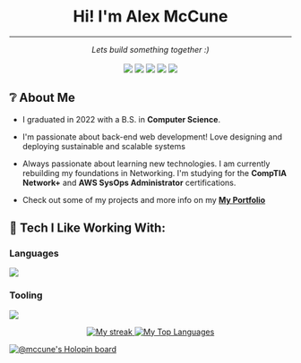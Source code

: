 <h1 align="center">Hi! I'm <b>Alex McCune</b></h1>
<hr>
<p align="center">
   <i>Lets build something together :)</i>
   <br>
<br>
<a target="_blank" href="https://alexmccune.com/"><img src="https://img.shields.io/badge/-Website-FF4088?style=for-the-badge&logo=web&logoColor=white"></img></a>	
<a target="_blank" href="https://www.linkedin.com/in/alexander-mccune"><img src="https://img.shields.io/badge/-LinkedIn-0077B5?style=for-the-badge&logo=Linkedin&logoColor=white"></img></a>
<a target="_blank" href="mailto:alexmccune1224@gmail.com"><img src="https://img.shields.io/badge/-Gmail-D14836?style=for-the-badge&logo=Gmail&logoColor=white"></img></a>
<a target="_blank" href="https://mccune1224.substack.com/"><img src="https://img.shields.io/badge/-Substack-E97627?style=for-the-badge&logo=Substack&logoColor=white"></img></a>
<a target="_blank" href="https://twitter.com/KusaAlexM"><img src="https://img.shields.io/badge/-Twitter-1DA1F2?style=for-the-badge&logo=Twitter&logoColor=white"></img></a>

<br>
</p>       

## ❔ About Me

- I graduated in 2022 with a B.S. in **Computer Science**.
  
- I'm passionate about back-end web development! Love designing and deploying sustainable and scalable systems

- Always passionate about learning new technologies. I am currently rebuilding my foundations in Networking. I'm studying for the **CompTIA Network+** and **AWS SysOps Administrator** certifications. 

- Check out some of my projects and more info on my **[My Portfolio](http://www.alexmccune.com/)**

## 🚀 Tech I Like Working With:
### Languages
<p align="left">
  <a href="https://skillicons.dev">
    <img src="https://skillicons.dev/icons?i=go,cs,python,typescript,postgres,elixir" />
  </a>
</p>

### Tooling
<p align="left">
  <a href="https://skillicons.dev">
    <img src="https://skillicons.dev/icons?i=git,docker,neovim,aws,linux,nix " />
  </a>
</p>

</p>

<p align="center">
    <a href="https://github.com/McCune1224/github-readme-streak-stats">
        <img title="🔥 Get streak stats for your profile at git.io/streak-stats" alt="My streak" src="https://github-readme-streak-stats.herokuapp.com/?user=McCune1224&theme=black-ice&hide_border=true&stroke=0000&background=060A0CD0"/>
    </a>
  <a href="https://github.com/McCune1224/github-readme-stats"><img alt="My Top Languages" src="https://github-readme-stats.vercel.app/api/top-langs/?username=McCune1224&langs_count=8&count_private=true&layout=compact&theme=react&hide_border=true&bg_color=0D1117" /></a>
</p>


[![@mccune's Holopin board](https://holopin.me/mccune)](https://holopin.io/@mccune)
